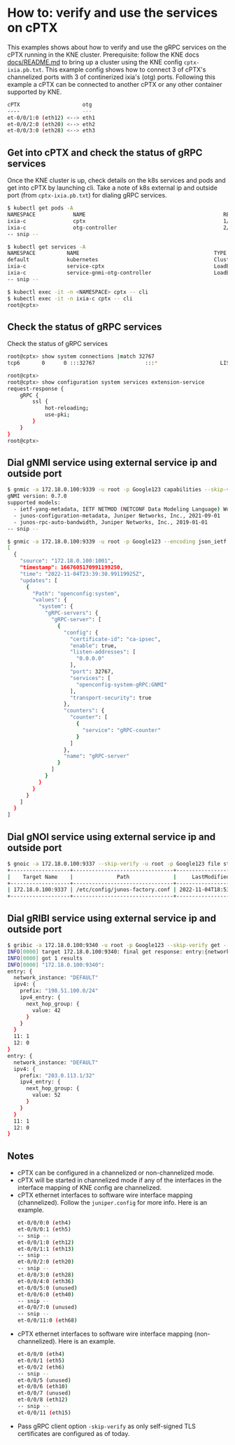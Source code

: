 # How to: verify and use the services on cPTX

This examples shows about how to verify and use the gRPC services on the cPTX running in the KNE cluster.
Prerequisite: follow the KNE docs [docs/README.md](https://github.com/openconfig/kne/tree/main/docs) to bring up a cluster using the KNE config `cptx-ixia.pb.txt`.
This example config shows how to connect 3 of cPTX's channelized ports with 3 of continerized ixia's (otg) ports.
Following this example a cPTX can be connected to another cPTX or any other container supported by KNE.

```bash
cPTX                    otg
----                    ---
et-0/0/1:0 (eth12) <--> eth1
et-0/0/2:0 (eth20) <--> eth2
et-0/0/3:0 (eth28) <--> eth3

```

## Get into cPTX and check the status of gRPC services

Once the KNE cluster is up, check details on the k8s services and pods and get into cPTX by launching cli.
Take a note of k8s external ip and outside port (from `cptx-ixia.pb.txt`) for dialing gRPC services.

```bash
$ kubectl get pods -A
NAMESPACE            NAME                                            READY   STATUS    RESTARTS   AGE
ixia-c               cptx                                            1/1     Running   0          3h20m
ixia-c               otg-controller                                  2/2     Running   0          3h20m
-- snip --

$ kubectl get services -A
NAMESPACE          NAME                                           TYPE           CLUSTER-IP      EXTERNAL-IP    PORT(S)                                                     AGE
default            kubernetes                                     ClusterIP      10.96.0.1       <none>         443/TCP                                                     35h
ixia-c             service-cptx                                   LoadBalancer   10.96.165.219   172.18.0.100   9337:31221/TCP,9339:32478/TCP,9340:30345/TCP,22:31347/TCP   10h
ixia-c             service-gnmi-otg-controller                    LoadBalancer   10.96.32.10     172.18.0.101   50051:31917/TCP                                             10h
-- snip --

$ kubectl exec -it -n <NAMESPACE> cptx -- cli
$ kubectl exec -it -n ixia-c cptx -- cli
root@cptx>
```

## Check the status of gRPC services

Check the status of gRPC services

```bash
root@cptx> show system connections |match 32767
tcp6       0      0 :::32767                :::*                    LISTEN      XXXXX/jsd

root@cptx>
root@cptx> show configuration system services extension-service
request-response {
    gRPC {
        ssl {
            hot-reloading;
            use-pki;
        }
    }
}
root@cptx>
```

## Dial gNMI service using external service ip and outside port

```bash
$ gnmic -a 172.18.0.100:9339 -u root -p Google123 capabilities --skip-verify
gNMI version: 0.7.0
supported models:
  - ietf-yang-metadata, IETF NETMOD (NETCONF Data Modeling Language) Working Group, 2016-08-05
  - junos-configuration-metadata, Juniper Networks, Inc., 2021-09-01
  - junos-rpc-auto-bandwidth, Juniper Networks, Inc., 2019-01-01
-- snip --

$ gnmic -a 172.18.0.100:9339 -u root -p Google123 --encoding json_ietf   get --path "/system" --skip-verify
[
  {
    "source": "172.18.0.100:1001",
    "timestamp": 1667605170991199250,
    "time": "2022-11-04T23:39:30.99119925Z",
    "updates": [
      {
        "Path": "openconfig:system",
        "values": {
          "system": {
            "gRPC-servers": {
              "gRPC-server": [
                {
                  "config": {
                    "certificate-id": "ca-ipsec",
                    "enable": true,
                    "listen-addresses": [
                      "0.0.0.0"
                    ],
                    "port": 32767,
                    "services": [
                      "openconfig-system-gRPC:GNMI"
                    ],
                    "transport-security": true
                  },
                  "counters": {
                    "counter": [
                      {
                        "service": "gRPC-counter"
                      }
                    ]
                  },
                  "name": "gRPC-server"
                }
              ]
            }
          }
        }
      }
    ]
  }
]
```

## Dial gNOI service using external service ip and outside port

```bash
$ gnoic -a 172.18.0.100:9337 --skip-verify -u root -p Google123 file stat --path /etc/config/junos-factory.conf
+-------------------+--------------------------------+----------------------+------------+------------+------+
|    Target Name    |              Path              |     LastModified     |    Perm    |   Umask    | Size |
+-------------------+--------------------------------+----------------------+------------+------------+------+
| 172.18.0.100:9337 | /etc/config/junos-factory.conf | 2022-11-04T18:53:27Z | -rw-r--r-- | -----w--w- | 155  |
+-------------------+--------------------------------+----------------------+------------+------------+------+
```

## Dial gRIBI service using external service ip and outside port

```bash
$ gribic -a 172.18.0.100:9340 -u root -p Google123 --skip-verify get --ns default --aft ipv4
INFO[0000] target 172.18.0.100:9340: final get response: entry:{network_instance:"DEFAULT" ipv4:{prefix:"198.51.100.0/24" ipv4_entry:{next_hop_group:{value:42}}} 11:1 12:0} entry:{network_instance:"DEFAULT" ipv4:{prefix:"203.0.113.1/32" ipv4_entry:{next_hop_group:{value:52}}} 11:1 12:0}
INFO[0000] got 1 results
INFO[0000] "172.18.0.100:9340":
entry: {
  network_instance: "DEFAULT"
  ipv4: {
    prefix: "198.51.100.0/24"
    ipv4_entry: {
      next_hop_group: {
        value: 42
      }
    }
  }
  11: 1
  12: 0
}
entry: {
  network_instance: "DEFAULT"
  ipv4: {
    prefix: "203.0.113.1/32"
    ipv4_entry: {
      next_hop_group: {
        value: 52
      }
    }
  }
  11: 1
  12: 0
}

```

## Notes

- cPTX can be configured in a channelized or non-channelized mode.
- cPTX will be started in channelized mode if any of the interfaces in the interface mapping of KNE config are channelized.
- cPTX ethernet interfaces to software wire interface mapping (channelized). Follow the `juniper.config` for more info. Here is an example.
    ```bash
    et-0/0/0:0 (eth4)
    et-0/0/0:1 (eth5)
    -- snip --
    et-0/0/1:0 (eth12)
    et-0/0/1:1 (eth13)
    -- snip --
    et-0/0/2:0 (eth20)
    -- snip --
    et-0/0/3:0 (eth28)
    et-0/0/4:0 (eth36)
    et-0/0/5:0 (unused)
    et-0/0/6:0 (eth40)
    -- snip --
    et-0/0/7:0 (unused)
    -- snip --
    et-0/0/11:0 (eth68)
    ```
- cPTX ethernet interfaces to software wire interface mapping (non-channelized). Here is an example.
    ```bash
    et-0/0/0 (eth4)
    et-0/0/1 (eth5)
    et-0/0/2 (eth6)
    -- snip --
    et-0/0/5 (unused)
    et-0/0/6 (eth10)
    et-0/0/7 (unused)
    et-0/0/8 (eth12)
    -- snip --
    et-0/0/11 (eth15)
    ```
- Pass gRPC client option `-skip-verify` as only self-signed TLS certificates are configured as of today.
